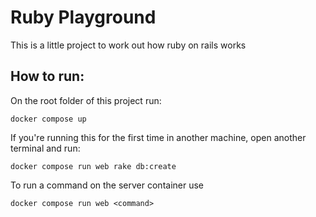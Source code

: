 # Ruby Playground

This is a little project to work out how ruby on rails works

## How to run:

On the root folder of this project run:

`docker compose up`

If you're running this for the first time in another machine, open another terminal and run:

`docker compose run web rake db:create`

To run a command on the server container use

`docker compose run web <command>`